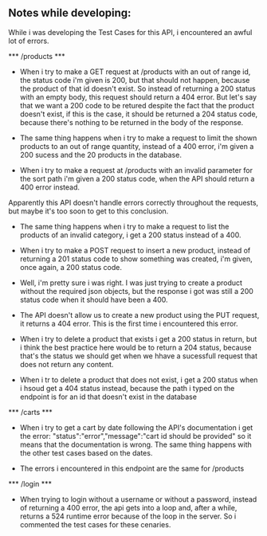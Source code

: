 ## Notes while developing:

While i was developing the Test Cases for this API, i encountered an awful lot of errors. 

*** /products ***

- When i try to make a GET request at /products with an out of range id, the status code i'm given is 200, but that should not happen, because the product of that id doesn't exist. So instead of returning a 200 status with an empty body, this request should return a 404 error. But let's say that we want a 200 code to be retured despite the fact that the product doesn't exist, if this is the case, it should be returned a 204 status code, because there's nothing to be returned in the body of the response.

- The same thing happens when i try to make a request to limit the shown products to an out of range quantity, instead of a 400 error, i'm given a 200 sucess and the 20 products in the database.

- When i try to make a request at /products with an invalid parameter for the sort path i'm given a 200 status code, when the API should return a 400 error instead.

Apparently this API doesn't handle errors correctly throughout the requests, but maybe it's too soon to get to this conclusion.

- The same thing happens when i try to make a request to list the products of an invalid category, i get a 200 status instead of a 400.

- When i try to make a POST request to insert a new product, instead of returning a 201 status code to show something was created, i'm given, once again, a 200 status code.

- Well, i'm pretty sure i was right. I was just trying to create a product without the required json objects, but the response i got was still a 200 status code when it should have been a 400.

- The API doesn't allow us to create a new product using the PUT request, it returns a 404 error. This is the first time i encountered this error.

- When i try to delete a product that exists i get a 200 status in return, but i think the best practice here would be to return a 204 status, because that's the status we should get when we hhave a sucessfull request that does not return any content.

- When i tr to delete a product that does not exist, i get a 200 status when i hsoud get a 404 status instead, because the path i typed on the endpoint is for an id that doesn't exist in the database


*** /carts ***

- When i try to get a cart by date following the API's documentation i get the error: "status":"error","message":"cart id should be provided" so it means that the documentation is wrong. The same thing happens with the other test cases based on the dates.

- The errors i encountered in this endpoint are the same for /products


*** /login ***

- When trying to login without a username or without a password, instead of returning a 400 error, the api gets into a loop and, after a while, returns a 524 runtime error because of the loop in the server. So i commented the test cases for these cenaries.